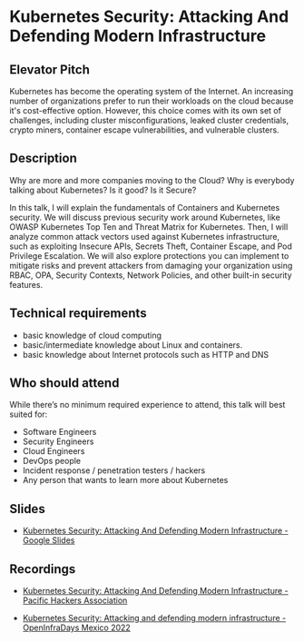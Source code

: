# Kubernetes Security: Attacking And Defending Modern Infrastructure

## Elevator Pitch

Kubernetes has become the operating system of the Internet. An increasing number of organizations prefer to run their workloads on the cloud because it's cost-effective option. However, this choice comes with its own set of challenges, including cluster misconfigurations, leaked cluster credentials, crypto miners, container escape vulnerabilities, and vulnerable clusters.

## Description

Why are more and more companies moving to the Cloud? Why is everybody talking about Kubernetes? Is it good? Is it Secure?

In this talk, I will explain the fundamentals of Containers and Kubernetes security. We will discuss previous security work around Kubernetes, like OWASP Kubernetes Top Ten and Threat Matrix for Kubernetes. Then, I will analyze common attack vectors used against Kubernetes infrastructure, such as exploiting Insecure APIs, Secrets Theft, Container Escape, and Pod Privilege Escalation. We will also explore protections you can implement to mitigate risks and prevent attackers from damaging your organization using RBAC, OPA, Security Contexts, Network Policies, and other built-in security features.

## Technical requirements

- basic knowledge of cloud computing
- basic/intermediate knowledge about Linux and containers.
- basic knowledge about Internet protocols such as HTTP and DNS

## Who should attend

While there’s no minimum required experience to attend, this talk will best suited for:

- Software Engineers
- Security Engineers
- Cloud Engineers
- DevOps people
- Incident response / penetration testers / hackers
- Any person that wants to learn more about Kubernetes

## Slides

- [Kubernetes Security: Attacking And Defending Modern Infrastructure - Google Slides](https://docs.google.com/presentation/d/1CnTqHdJM573z6jXWu3s44EUU08L-SVBXFKdInCWTNdU)

## Recordings

- [Kubernetes Security: Attacking And Defending Modern Infrastructure - Pacific Hackers Association](https://youtu.be/zG5yO7L3VMU)

- [Kubernetes Security: Attacking and defending modern infrastructure - OpenInfraDays Mexico 2022](https://www.youtube.com/watch?v=GFIUCTutwKo)
